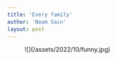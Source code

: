 ```yaml
---
title: 'Every family'
author: 'Noam Sain'
layout: post
---
```


<figure class="wp-block-image size-full">![](/assets/2022/10/funny.jpg)</figure>